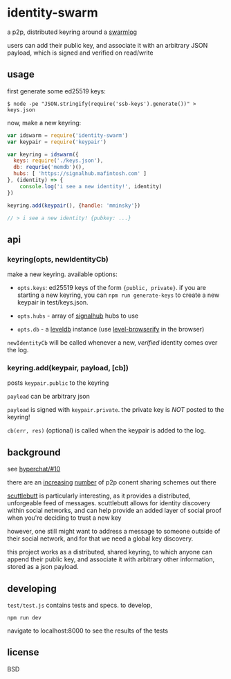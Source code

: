 # identity-swarm

a p2p, distributed keyring around a [swarmlog][0]

users can add their public key, and associate it with an arbitrary JSON payload, which is signed and verified on read/write

## usage

first generate some ed25519 keys:

    $ node -pe "JSON.stringify(require('ssb-keys').generate())" > keys.json

now, make a new keyring: 

```javascript
var idswarm = require('identity-swarm')
var keypair = require('keypair')

var keyring = idswarm({
  keys: require('./keys.json'),
  db: requrie('memdb')(),
  hubs: [ 'https://signalhub.mafintosh.com' ]
}, (identity) => {
	console.log('i see a new identity!', identity)
})

keyring.add(keypair(), {handle: 'mminsky'})

// > i see a new identity! {pubkey: ...}

```

## api

### keyring(opts, newIdentityCb)

make a new keyring. available options:

* `opts.keys`: ed25519 keys of the form `{public, private}`. if you are starting a new keyring, you can `npm run generate-keys` to create a new keypair in test/keys.json.

* `opts.hubs` - array of [signalhub][1] hubs to use

* `opts.db` - a [leveldb][2] instance (use [level-browserify][3] in the browser)

`newIdentityCb` will be called whenever a new, *verified* identity comes over the log.

### keyring.add(keypair, payload, [cb])

posts `keypair.public` to the keyring

`payload` can be arbitrary json

`payload` is signed with `keypair.private`. the private key is *NOT* posted to the keyring!

`cb(err, res)` (optional) is called when the keypair is added to the log.

## background

see [hyperchat/#10](https://github.com/elsehow/hyperchat2/issues/10)

there are an [increasing](https://github.com/moose-team/friends/)
[number](https://github.com/haadcode/orbit) 
of p2p conent sharing schemes out there

[scuttlebutt](https://scuttlebot.io) is particularly interesting, as it provides a distributed, unforgeable feed of messages. scuttlebutt allows for identity discovery within social networks, and can help provide an added layer of social proof when you're deciding to trust a new key 

however, one still might want to address a message to someone outside of their social network, and for that we need a global key discovery.

this project works as a distributed, shared keyring, to which anyone can append their public key, and associate it with arbitrary other information, stored as a json payload.

## developing

`test/test.js` contains tests and specs. to develop,

	npm run dev

navigate to localhost:8000 to see the results of the tests 

## license

BSD

[0]: https://github.com/substack/swarmlog
[1]: https://npmjs.com/package/signalhub
[2]: https://npmjs.com/package/levelup
[3]: https://npmjs.com/package/level-browserify